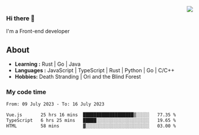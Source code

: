 <img align='right' src="https://github-readme-stats.vercel.app/api?username=strugglebak&show_icons=true">

### Hi there 👋

I'm a Front-end developer

## About

-  **Learning :** Rust | Go | Java
-  **Languages :** JavaScript | TypeScript | Rust | Python | Go | C/C++
-  **Hobbies:** Death Stranding | Ori and the Blind Forest

### My code time

<!--START_SECTION:waka-->

```txt
From: 09 July 2023 - To: 16 July 2023

Vue.js       25 hrs 16 mins  ███████████████████▒░░░░░   77.35 %
TypeScript   6 hrs 25 mins   █████░░░░░░░░░░░░░░░░░░░░   19.65 %
HTML         58 mins         ▓░░░░░░░░░░░░░░░░░░░░░░░░   03.00 %
```

<!--END_SECTION:waka-->

